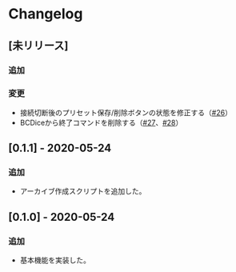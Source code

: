 # Changelog

## [未リリース]

### 追加

### 変更

* 接続切断後のプリセット保存/削除ボタンの状態を修正する（[#26](https://github.com/bcdice/bcdice-irc/pull/26)）
* BCDiceから終了コマンドを削除する（[#27](https://github.com/bcdice/bcdice-irc/pull/27)、[#28](https://github.com/bcdice/bcdice-irc/pull/28)）

## [0.1.1] - 2020-05-24

### 追加

* アーカイブ作成スクリプトを追加した。

## [0.1.0] - 2020-05-24

### 追加

* 基本機能を実装した。
